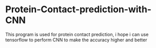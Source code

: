 # Protein-Contact-prediction-with-CNN
This program is used for protein contact prediction, i hope i can use tensorflow to perform CNN to make the accuracy higher and better
